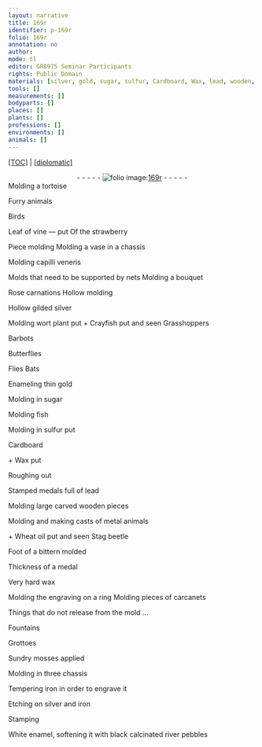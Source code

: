 ```yaml
---
layout: narrative
title: 169r
identifier: p-169r
folio: 169r
annotation: no
author:
mode: tl
editor: GR8975 Seminar Participants
rights: Public Domain
materials: [silver, gold, sugar, sulfur, Cardboard, Wax, lead, wooden, metal, Wheat oil, wax, iron, enamel, river pebbles]
tools: []
measurements: []
bodyparts: []
places: []
plants: []
professions: []
environments: []
animals: []
---
```


<p><a href="{{ site.baseurl }}/translation/">[TOC]</a> | <a href="{{ site.baseurl }}/texts/p-169r_tc/">[diplomatic]</a></p><div class="folio" align="center">- - - - - <a href="http://gallica.bnf.fr/ark:/12148/btv1b10500001g/f343.item" target="_blank"><img src="https://cu-mkp.github.io/2017-workshop-edition/assets/photo-icon.png" alt="folio image: " style="display:inline-block; margin-bottom:-3px;"/>169r</a> - - - - - </div>   
Molding a tortoise
 
Furry animals
 
Birds
 
Leaf of vine — put
<span class="pl"> </span>
Of the strawberry
 
Piece molding
<span class="pl"> </span>
Molding a vase in a chassis
 
Molding capilli veneris
 
Molds that need to be supported by nets
<span class="pl"> </span>
Molding a bouquet
 
Rose carnations
<span class="pl"> </span>
Hollow molding
 
Hollow gilded <span class="m">silver</span>
 
Molding wort plant put
<span class="pl"> </span>
\+ Crayfish put and seen
<span class="pl"> </span>
Grasshoppers
 
Barbots
 
Butterflies
 
Flies
<span class="pl"> </span>
Bats
 
Enameling thin <span class="m">gold</span>
 
Molding in <span class="m">sugar</span>
 
Molding fish
 
Molding in <span class="m">sulfur</span> put
 
<span class="m">Cardboard</span>
 
\+ <span class="m">Wax</span> put
 
Roughing out
 
Stamped medals full of <span class="m">lead</span>
 
Molding large carved <span class="m">wooden</span> pieces
 
Molding and making casts of <span class="m">metal</span> animals
 
\+ <span class="m">Wheat oil</span> put and seen
<span class="pl"> </span>
Stag beetle
 
Foot of a bittern molded
 
Thickness of a medal
 
Very hard <span class="m">wax</span>
 
Molding the engraving on a ring
<span class="pl"> </span>
Molding pieces of carcanets
 
Things that do not release from the mold … 
 
Fountains
 
Grottoes
 
Sundry mosses applied
 
Molding in three chassis
 
Tempering <span class="m">iron</span> in order to engrave it
 
Etching on <span class="m">silver</span> and <span class="m">iron</span>
 
Stamping
 
White <span class="m">enamel</span>, softening it with black calcinated <span class="m">river pebbles</span>
 